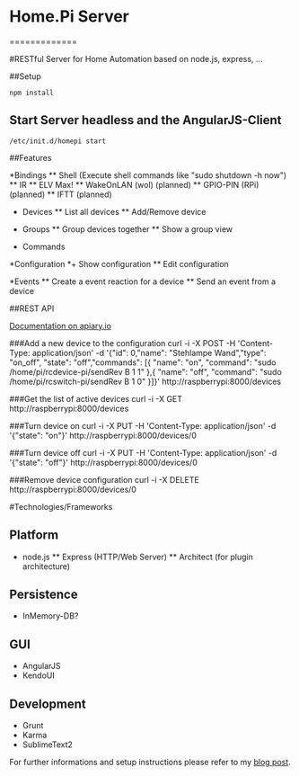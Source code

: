 # Home.Pi Server
=============

#RESTful Server for Home Automation based on node.js, express, ...

##Setup 

	npm install

## Start Server headless and the AngularJS-Client

	/etc/init.d/homepi start



##Features

*Bindings
** Shell (Execute shell commands like "sudo shutdown -h now")
** IR
** ELV Max!
** WakeOnLAN (wol) (planned)
** GPIO-PIN (RPi) (planned)
** IFTT (planned)


* Devices
** List all devices
** Add/Remove device 

* Groups
** Group devices together
** Show a group view

* Commands

*Configuration
*+ Show configuration
** Edit configuration

*Events
** Create a event reaction for a device
** Send an event from a device


##REST API

[Documentation on apiary.io](http://apiary.io/home.pi-server)

###Add a new device to the configuration
	curl -i -X POST -H 'Content-Type: application/json' -d '{"id": 0,"name": "Stehlampe Wand","type": "on_off", "state": "off","commands": [{ "name": "on", "command": "sudo /home/pi/rcdevice-pi/sendRev B 1 1" },{ "name": "off", "command": "sudo /home/pi/rcswitch-pi/sendRev B 1 0" }]}' http://raspberrypi:8000/devices

###Get the list of active devices
	curl -i -X GET http://raspberrypi:8000/devices

###Turn device on
    curl -i -X PUT -H 'Content-Type: application/json' -d '{"state": "on"}' http://raspberrypi:8000/devices/0

###Turn device off
    curl -i -X PUT -H 'Content-Type: application/json' -d '{"state": "off"}' http://raspberrypi:8000/devices/0

###Remove device configuration
	curl -i -X DELETE http://raspberrypi:8000/devices/0


#Technologies/Frameworks

## Platform
* node.js
** Express (HTTP/Web Server)
** Architect (for plugin architecture)

## Persistence
* InMemory-DB?

## GUI
* AngularJS
* KendoUI

## Development
* Grunt
* Karma
* SublimeText2


For further informations and setup instructions please refer to my [blog post](http://blog.codecentric.de/en/2013/03/home-automation-with-angularjs-and-node-js-on-a-raspberry-pi).